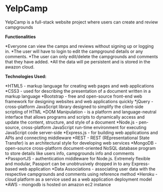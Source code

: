 # YelpCamp
YelpCamp is a full-stack website project where users can create and review campgrounds


**Functionalities**

*Everyone can view the camps and reviews without signing up or logging in.
*The user will have to login to edit the campground details or any comments.
*The user can only edit/delete the campgrounds and comments that they have added.
*All the data will pe persistent and is stored in the awazon cloud.

**Technologies Used:**

*HTML5 - markup language for creating web pages and web applications
*CSS3 - used for describing the presentation of a document written in a markup language
*Bootstrap - free and open-source front-end web framework for designing websites and web applications quickly
*jQuery - cross-platform JavaScript library designed to simplify the client-side scripting of HTML
*DOM Manipulation - is a platform and language-neutral interface that allows programs and scripts to dynamically access and update the content, structure, and style of a document
*Node.js - pen-source, cross-platform JavaScript run-time environment for executing JavaScript code server-side
*Express.js - for building web applications and APIs and connecting middleware
*REST - REST (REpresentational State Transfer) is an architectural style for developing web services
*MongoDB - open-source cross-platform document-oriented NoSQL database program to store details like users info, campgrounds info and comments
*PassportJS - authentication middleware for Node.js. Extremely flexible and modular, Passport can be unobtrusively dropped in to any Express-based web application
*Data Associations - associating user data with the respective campgrounds and comments using reference method
*Heroku - cloud platform as a service used as a web application deployment model
*AWS - mongodb is hosted on amazon ec2 instance
